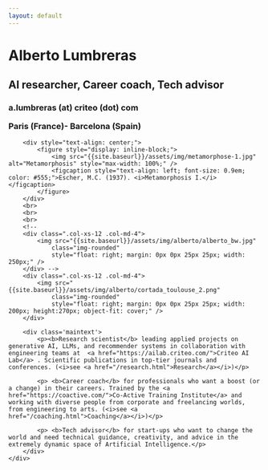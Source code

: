 ```yaml
---
layout: default
---
```


<div class="col-xs-12 col-md-12">
	<div class=".col-xs-12 .col-md-8">
		<div class='centered-content'>
			<h1> Alberto Lumbreras </h1>
			<h2 class="headline">AI researcher, Career coach, Tech advisor</h2>
			<h3 class="headline">a.lumbreras (at) criteo (dot) com <p>Paris (France)- Barcelona (Spain)</p></h3>
		</div>

		<div style="text-align: center;">
			<figure style="display: inline-block;">
				<img src="{{site.baseurl}}/assets/img/metamorphose-1.jpg" alt="Metamorphosis" style="max-width: 100%;" />
				<figcaption style="text-align: left; font-size: 0.9em; color: #555;">Escher, M.C. (1937). <i>Metamorphosis I.</i></figcaption>
			</figure>
		</div>
		<br>
		<br>
		<br>
		<!--
		<div class=".col-xs-12 .col-md-4">
			<img src="{{site.baseurl}}/assets/img/alberto/alberto_bw.jpg" 
				class="img-rounded" 
				style="float: right; margin: 0px 0px 25px 25px; width: 250px;" />
		</div> -->
		<div class=".col-xs-12 .col-md-4">
			<img src="{{site.baseurl}}/assets/img/alberto/cortada_toulouse_2.png" 
				class="img-rounded" 
				style="float: right; margin: 0px 0px 25px 25px; width: 200px; height:270px; object-fit: cover;" />
		</div>

		<div class='maintext'>
			<p><b>Research scientist</b> leading applied projects on generative AI, LLMs, and recommender systems in collaboration with engineering teams at  <a href="https://ailab.criteo.com/">Criteo AI Lab</a> . Scientific publications in top-tier journals and conferences. (<i>see <a href="/research.html">Research</a></i>)</p>
			
			<p> <b>Career coach</b> for professionals who want a boost (or a change) in their careers. Trained by the <a href="https://coactive.com/">Co-Active Training Institute</a> and working with diverse people from corporate and freelancing worlds, from engineering to arts. (<i>see <a href="/coaching.html">Coaching</a></i>)</p>

			<p> <b>Tech advisor</b> for start-ups who want to change the world and need technical guidance, creativity, and advice in the extremely dynamic space of Artificial Intelligence.</p>
		</div>
	</div> 
</div>